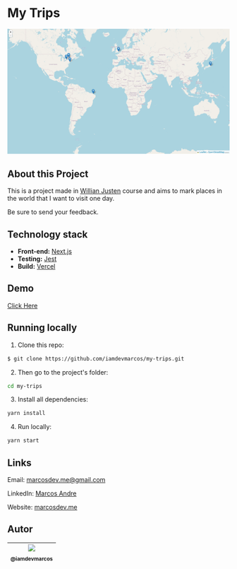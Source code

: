 # My Trips

<p align="center">
  <a href="https://my-trips-iamdevmarcos.vercel.app/">
    <img src="./public/img/project-preview.png" width="550">
  </a>
</p>

## About this Project

This is a project made in [Willian Justen](https://willianjusten.com.br/cursos) course and aims to mark places in the world that I want to visit one day.

Be sure to send your feedback.

## Technology stack

- **Front-end:** [Next.js](https://nextjs.org/)
- **Testing:** [Jest](https://jestjs.io/)
- **Build:** [Vercel](https://vercel.com/)

## Demo

[Click Here](https://my-trips-iamdevmarcos.vercel.app/)


## Running locally

1. Clone this repo:

```sh
$ git clone https://github.com/iamdevmarcos/my-trips.git
```

2. Then go to the project's folder:

```sh
cd my-trips
```

3. Install all dependencies:

```sh
yarn install
```

4. Run locally:

```sh
yarn start
```

## Links

Email: marcosdev.me@gmail.com

LinkedIn: [Marcos Andre](https://www.linkedin.com/in/iamdevmarcos/)

Website: [marcosdev.me](https://marcosdev.me/)


## Autor

| [<img src="https://avatars.githubusercontent.com/u/92524722?v=4" width=115><br><sub>@iamdevmarcos</sub>](https://github.com/iamdevmarcos) |
| :---------------------------------------------------------------------------------------------------------------------------------------: |
